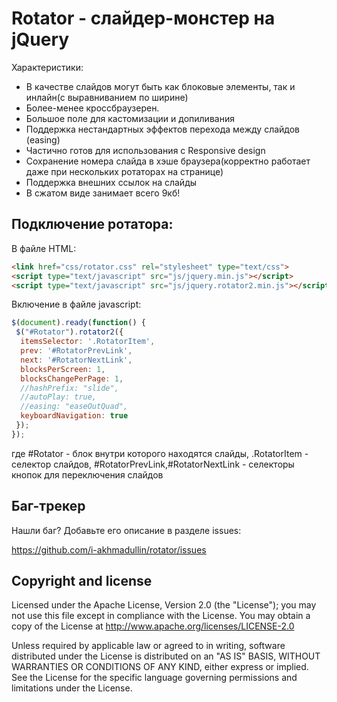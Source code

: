 Rotator - слайдер-монстер на jQuery
=================

Характеристики:

* В качестве слайдов могут быть как блоковые элементы, так и инлайн(с выравниванием по ширине)
* Более-менее кроссбраузерен.
* Большое поле для кастомизации и допиливания
* Поддержка нестандартных эффектов перехода между слайдов (easing)
* Частично готов для использования c Responsive design
* Сохранение номера слайда в хэше браузера(корректно работает даже при нескольких ротаторах на странице) 
* Поддержка внешних ссылок на слайды
* В сжатом виде занимает всего 9кб!

Подключение ротатора:
-----------

В файле HTML:

``` html
<link href="css/rotator.css" rel="stylesheet" type="text/css">
<script type="text/javascript" src="js/jquery.min.js"></script>
<script type="text/javascript" src="js/jquery.rotator2.min.js"></script>
```

Включение в файле javascript:

``` javascript
$(document).ready(function() {
 $("#Rotator").rotator2({
  itemsSelector: '.RotatorItem',
  prev: '#RotatorPrevLink',
  next: '#RotatorNextLink',
  blocksPerScreen: 1,
  blocksChangePerPage: 1,
  //hashPrefix: "slide",
  //autoPlay: true,
  //easing: "easeOutQuad",
  keyboardNavigation: true
 });
});
```

где #Rotator - блок внутри которого находятся слайды,
.RotatorItem - селектор слайдов,
 #RotatorPrevLink,#RotatorNextLink - селекторы кнопок для переключения слайдов


Баг-трекер
-----------

Нашли баг? Добавьте его описание в разделе issues:

https://github.com/i-akhmadullin/rotator/issues


Copyright and license
---------------------
Licensed under the Apache License, Version 2.0 (the "License"); you may not
use this file except in compliance with the License. You may obtain a copy of
the License at
http://www.apache.org/licenses/LICENSE-2.0

Unless required by applicable law or agreed to in writing, software
distributed under the License is distributed on an "AS IS" BASIS, WITHOUT
WARRANTIES OR CONDITIONS OF ANY KIND, either express or implied. See the
License for the specific language governing permissions and limitations under
the License.